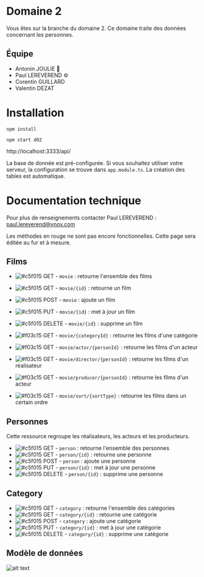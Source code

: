 # Domaine 2

Vous êtes sur la branche du domaine 2. Ce domaine traite des données concernant les personnes.

## Équipe

- Antonin JOULIE 👑
- Paul LEREVEREND ⚙️
- Corentin GUILLARD
- Valentin DEZAT

# Installation

`npm install`

`npm start d02`

http://localhost:3333/api/

La base de donnée est pré-configurée. Si vous souhaitez utiliser votre serveur, la configuration se trouve dans `app.module.ts`. La création des tables est automatique.

# Documentation technique

Pour plus de renseignements contacter Paul LEREVEREND : paul.lereverend@ynov.com

Les méthodes en rouge ne sont pas encore fonctionnelles. Cette page sera éditée au fur et à mesure.

## Films

- ![#c5f015](https://placehold.it/15/c5f015/000000?text=+) GET - `movie` : retourne l'ensemble des films
- ![#c5f015](https://placehold.it/15/c5f015/000000?text=+) GET - `movie/{id}` : retourne un film
- ![#c5f015](https://placehold.it/15/c5f015/000000?text=+) POST - `movie` : ajoute un film
- ![#c5f015](https://placehold.it/15/c5f015/000000?text=+) PUT - `movie/{id}` : met à jour un film
- ![#c5f015](https://placehold.it/15/c5f015/000000?text=+) DELETE - `movie/{id}` : supprime un film

- ![#f03c15](https://placehold.it/15/f03c15/000000?text=+) GET - `movie/{categoryId}` : retourne les films d'une catégorie
- ![#f03c15](https://placehold.it/15/f03c15/000000?text=+) GET - `movie/actor/{personId}` : retourne les films d'un acteur
- ![#f03c15](https://placehold.it/15/f03c15/000000?text=+) GET - `movie/director/{personId}` : retourne les films d'un réalisateur
- ![#f03c15](https://placehold.it/15/f03c15/000000?text=+) GET - `movie/producer/{personId}` : retourne les films d'un acteur
- ![#f03c15](https://placehold.it/15/f03c15/000000?text=+) GET - `movie/sort/{sortType}` : retourne les films dans un certain ordre

## Personnes

Cette ressource regroupe les réalisateurs, les acteurs et les producteurs.

- ![#c5f015](https://placehold.it/15/c5f015/000000?text=+) GET - `person` : retourne l'ensemble des personnes
- ![#c5f015](https://placehold.it/15/c5f015/000000?text=+) GET - `person/{id}` : retourne une personne
- ![#c5f015](https://placehold.it/15/c5f015/000000?text=+) POST - `person` : ajoute une personne
- ![#c5f015](https://placehold.it/15/c5f015/000000?text=+) PUT - `person/{id}` : met à jour une personne
- ![#c5f015](https://placehold.it/15/c5f015/000000?text=+) DELETE - `person/{id}` : supprime une personne

## Category

- ![#c5f015](https://placehold.it/15/c5f015/000000?text=+) GET - `category` : retourne l'ensemble des catégories
- ![#c5f015](https://placehold.it/15/c5f015/000000?text=+) GET - `category/{id}` : retourne une catégorie
- ![#c5f015](https://placehold.it/15/c5f015/000000?text=+) POST - `category` : ajoute une catégorie
- ![#c5f015](https://placehold.it/15/c5f015/000000?text=+) PUT - `category/{id}` : met à jour une catégorie
- ![#c5f015](https://placehold.it/15/c5f015/000000?text=+) DELETE - `category/{id}` : supprime une catégorie

## Modèle de données

![alt text](https://github.com/imadhy/movies-microservices/blob/d02/base/mcd_domaine2.png?raw=true)
